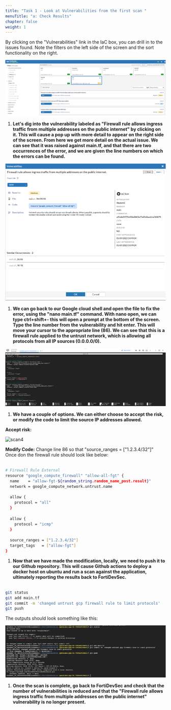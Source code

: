 ```yaml
---
title: "Task 1 - Look at Vulnerabilities from the first scan "
menuTitle: "a: Check Results"
chapter: false
weight: 1
---
```


By clicking on the "Vulnerabilities" link in the IaC box, you can drill in to the issues found.  Note the filters on the left side of the screen and the sort functionality on the right.

![scan1](../img/iac-det.png)

1. **Let's dig into the vulnerability labeled as "Firewall rule allows ingress traffic from multiple addresses on the public internet" by clicking on it.  This will cause a pop up with more detail to appear on the right side of the screen.  From here we get more detail on the actual issue.  We can see that it was raised against main.tf, and that there are two occurrences of the error, and we are given the line numbers on which the errors can be found.**

![scan2](../img/quad0.png)

1. **We can go back to our Google cloud shell and open the file to fix the error, using the "nano main.tf" command.  With nano open, we can type ctrl+shift+- this will open a prompt at the bottom of the screen.   Type the line number from the vulnerability and hit enter.  This will move your cursor to the appropriate line (86).  We can see that this is a firewall rule applied to the untrust network, which is allowing all protocols from all IP sources (0.0.0.0/0).**

![scan3](../img/nano-goto.png)

1. **We have a couple of options.  We can either choose to accept the risk, or modify the code to limit the source IP addresses allowed.**

**Accept risk:**

![scan4](../img/acc-risk.png)

**Modify Code:**
Change line 86 so that "source_ranges = ["1.2.3.4/32"]"  Once don the firewall rule should look like below:

```sh

# Firewall Rule External
resource "google_compute_firewall" "allow-all-fgt" {
  name    = "allow-fgt-${random_string.random_name_post.result}"
  network = google_compute_network.untrust.name

  allow {
    protocol = "all"
  }

  allow {
    protocol = "icmp"
  }

  source_ranges = ["1.2.3.4/32"]
  target_tags   = ["allow-fgt"]
}

```


1. **Now that we have made the modification, locally, we need to push it to our Github repository.  This will cause Github actions to deploy a docker host on ubuntu and run a scan against the application, ultimately reporting the results back to FortiDevSec.**

```sh

git status
git add main.tf
git commit -m 'changed untrust gcp firewall rule to limit protocols'
git push

```

The outputs should look something like this:

![scan5](../img/git-fix1.png)

1. **Once the scan is complete, go back to FortiDevSec and check that the number of vulnerabilities is reduced and that the "Firewall rule allows ingress traffic from multiple addresses on the public internet" vulnerability is no longer present.**


  